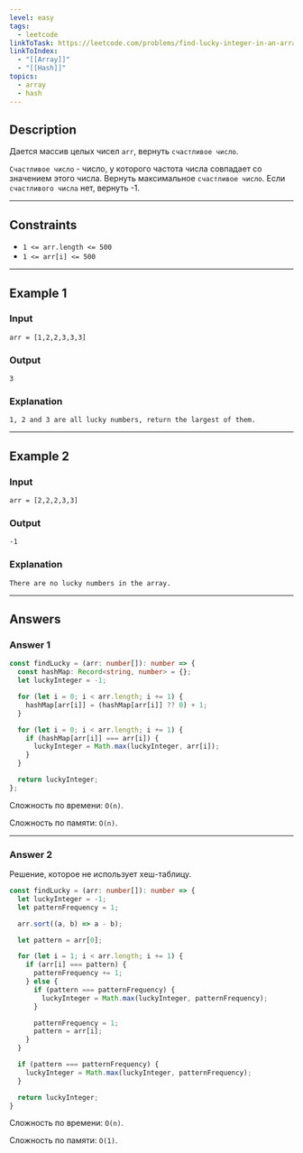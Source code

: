 ```yaml
---
level: easy
tags:
  - leetcode
linkToTask: https://leetcode.com/problems/find-lucky-integer-in-an-array/
linkToIndex:
  - "[[Array]]"
  - "[[Hash]]"
topics:
  - array
  - hash
---
```

## Description

Дается массив целых чисел `arr`, вернуть `счастливое число`.

`Счастливое число` - число, у которого частота числа совпадает со значением этого числа.
Вернуть максимальное `счастливое число`. Если `счастливого числа` нет, вернуть -1.

---
## Constraints

- `1 <= arr.length <= 500`
- `1 <= arr[i] <= 500`

---
## Example 1

### Input

```
arr = [1,2,2,3,3,3]
```
### Output

```
3
```
### Explanation

```
1, 2 and 3 are all lucky numbers, return the largest of them.
```

---
## Example 2

### Input

```
arr = [2,2,2,3,3]
```
### Output

```
-1
```
### Explanation

```
There are no lucky numbers in the array.
```

---
## Answers

### Answer 1

```typescript
const findLucky = (arr: number[]): number => {
  const hashMap: Record<string, number> = {};
  let luckyInteger = -1;

  for (let i = 0; i < arr.length; i += 1) {
    hashMap[arr[i]] = (hashMap[arr[i]] ?? 0) + 1;
  }

  for (let i = 0; i < arr.length; i += 1) {
    if (hashMap[arr[i]] === arr[i]) {
      luckyInteger = Math.max(luckyInteger, arr[i]);
    }
  }

  return luckyInteger;
};
```

Сложность по времени: `O(n)`.

Сложность по памяти: `O(n)`.

---
### Answer 2

Решение, которое не использует хеш-таблицу.

```typescript
const findLucky = (arr: number[]): number => {
  let luckyInteger = -1;
  let patternFrequency = 1;

  arr.sort((a, b) => a - b);

  let pattern = arr[0];

  for (let i = 1; i < arr.length; i += 1) {
    if (arr[i] === pattern) {
      patternFrequency += 1;
    } else {
      if (pattern === patternFrequency) {
        luckyInteger = Math.max(luckyInteger, patternFrequency);
      }

      patternFrequency = 1;
      pattern = arr[i];
    }
  }

  if (pattern === patternFrequency) {
    luckyInteger = Math.max(luckyInteger, patternFrequency);
  }

  return luckyInteger;
}
```

Сложность по времени: `O(n)`.

Сложность по памяти: `O(1)`.